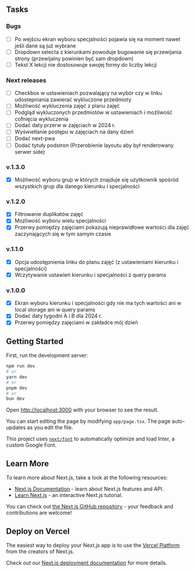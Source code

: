 ## Tasks

### Bugs

- [ ] Po wejściu ekran wyboru specjalności pojawia się na moment nawet jeśli dane są już wybrane
- [ ] Dropdown selecta z kierunkami powoduje bugowanie się przewijania strony (przewijalny powinien być sam dropdown)
- [ ] Tekst X lekcji nie dostosowuje swojej formy do liczby lekcji

### Next releases

- [ ] Checkbox w ustawieniach pozwalający na wybór czy w linku udostepniania zawierać wykluczone przedmioty
- [ ] Możliwość wykluczenia zajęć z planu zajęć
- [ ] Podgląd wykluczonych przedmiotów w ustawieniach i możliwość cofnięcia wykluczenia
- [ ] Dodać daty przerw w zajęciach w 2024 r.
- [ ] Wyświetlanie postępu w zajęciach na dany dzień
- [ ] Dodać next-pwa
- [ ] Dodać tytuły podstron (Przerobienie layoutu aby był renderowany serwer side)

### v.1.3.0

- [x] Możliwość wyboru grup w których znajduje się użytkownik spośród wszystkich grup dla danego kierunku i specjalności

### v.1.2.0

- [x] Filtrowanie duplikatów zajęć
- [x] Możliwość wyboru wielu specjalności
- [x] Przerwy pomiędzy zajęciami pokazują nieprawidłowe wartości dla zajęć zaczynających się w tym samym czasie

### v.1.1.0

- [x] Opcja udostępnienia linku do planu zajęć (z ustawieniami kierunku i specjalności)
- [x] Wczytywanie ustawień kierunku i specjalności z query params

### v.1.0.0

- [x] Ekran wyboru kierunku i specjalności gdy nie ma tych wartości ani w local storage ani w query params
- [x] Dodać daty tygodni A i B dla 2024 r.
- [x] Przerwy pomiędzy zajęciami w zakładce mój dzień

## Getting Started

First, run the development server:

```bash
npm run dev
# or
yarn dev
# or
pnpm dev
# or
bun dev
```

Open [http://localhost:3000](http://localhost:3000) with your browser to see the result.

You can start editing the page by modifying `app/page.tsx`. The page auto-updates as you edit the file.

This project uses [`next/font`](https://nextjs.org/docs/basic-features/font-optimization) to automatically optimize and load Inter, a custom Google Font.

## Learn More

To learn more about Next.js, take a look at the following resources:

- [Next.js Documentation](https://nextjs.org/docs) - learn about Next.js features and API.
- [Learn Next.js](https://nextjs.org/learn) - an interactive Next.js tutorial.

You can check out [the Next.js GitHub repository](https://github.com/vercel/next.js/) - your feedback and contributions are welcome!

## Deploy on Vercel

The easiest way to deploy your Next.js app is to use the [Vercel Platform](https://vercel.com/new?utm_medium=default-template&filter=next.js&utm_source=create-next-app&utm_campaign=create-next-app-readme) from the creators of Next.js.

Check out our [Next.js deployment documentation](https://nextjs.org/docs/deployment) for more details.
